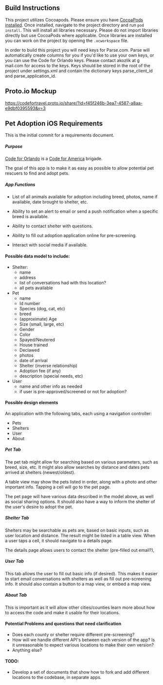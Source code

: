 ## Build Instructions
This project utilizes Cocoapods. Please ensure you have <a href="https://guides.cocoapods.org/using/getting-started.html">CocoaPods installed</a>. Once installed, navigate to the project directory and run `pod install`. This will install all libraries necessary. Please do not import libraries directly but use CocoaPods where applicable. Once libraries are installed you can work on the project by opening the `.xcworkspace` file.

In order to build this project you will need keys for Parse.com. Parse will automatically create columns for you if you'd like to use your own keys, or you can use the Code for Orlando keys. Please contact akozlik at g mail.com for access to the keys. Keys should be stored in the root of the project under settings.xml and contain the dictionary keys parse_client_id and parse_application_id.

## Proto.io Mockup
https://codefortravel.proto.io/share/?id=f45f246b-3ea7-4587-a8aa-e9dbf0395593&v=3

## Pet Adoption iOS Requirements

This is the initial commit for a requirements document.

##### Purpose
[Code for Orlando](http://www.meetup.com/Code-For-Orlando/) is a [Code for America](https://www.codeforamerica.org/) brigade.

The goal of this app is to make it as easy as possible to allow potential pet rescuers to find and adopt pets.

##### App Functions


* List of all animals available for adoption including breed, photos, name if available, date brought to shelter, etc.

* Ability to set an alert to email or send a push notification when a specific breed is available.

* Ability to contact shelter with questions.

* Ability to fill out adoption application online for pre-screening.

* Interact with social media if available.


#### Possible data model to include:
* Shelter:
  * name
  * address
  * list of conversations had with this location?
  * all pets available
* Pet
  * name
  * Id number
  * Species (dog, cat, etc)
  * breed
  * (approximate) Age
  * Size (small, large, etc)
  * Gender
  * Color
  * Spayed/Neutered
  * House trained
  * Declawed
  * photos
  * date of arrival
  * Shelter (inverse relationship)
  * Adoption fee (if any)
  * description (special needs, etc)
* User
  * name and other info as needed
  * if user is pre-approved/screened or not for adoption?


#### Possible design elements

An application with the following tabs, each using a navigation controller:
* Pets
* Shelters
* User
* About

##### Pet Tab
The pet tab might allow for searching based on various parameters, such as breed, size, etc.  It might also allow searches by distance and dates pets arrived at shelters (newest/oldest).

A table view may show the pets listed in order, along with a photo and other important info.  Tapping a cell will go to the pet page.

The pet page will have various data described in the model above, as well as social sharing options.  It should also have a way to inform the shelter of the user's desire to adopt the pet.

##### Shelter Tab
Shelters may be searchable as pets are, based on basic inputs, such as user location and distance.  The result might be listed in a table view.  When a user taps a cell, it should navigate to a details page.

The details page allows users to contact the shelter (pre-filled out email?), 

##### User Tab
This tab allows the user to fill out basic info (if desired).  This makes it easier to start email conversations with shelters as well as fill out pre-screening info.  It should also contain a button to a map view, or embed a map view.

##### About Tab
This is important as it will allow other cities/counties learn more about how to access the code and make it usable for their locations.

#### Potential Problems and questions that need clarification
* Does each county or shelter require different pre-screening?
* How will we handle different API's between each version of the app?  Is it unreasonable to expect various locations to make their own version?
* Anything else?

#### TODO:
* Develop a set of documents that show how to fork and add different locations to the codebase, in separate apps.
